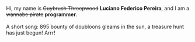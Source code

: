 Hi, my name is ~~Guybrush Threepwood~~ **Luciano Federico Pereira**, and I am a ~~wannabe pirate~~ **programmer**.<br><br>A short song: 895 bounty of doubloons gleams in the sun, a treasure hunt has just begun! Arrr!
